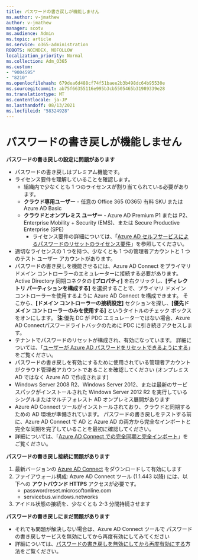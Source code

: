 ```yaml
---
title: パスワードの書き戻しが機能しません
ms.author: v-jmathew
author: v-jmathew
manager: scotv
ms.audience: Admin
ms.topic: article
ms.service: o365-administration
ROBOTS: NOINDEX, NOFOLLOW
localization_priority: Normal
ms.collection: Adm_O365
ms.custom:
- "9004595"
- "8210"
ms.openlocfilehash: 679dea6d488cf74f51baee2b3b498dc64b95530e
ms.sourcegitcommit: ab75f66355116e995b3cb5505465b31989339e28
ms.translationtype: MT
ms.contentlocale: ja-JP
ms.lasthandoff: 08/13/2021
ms.locfileid: "58324928"
---
```

# <a name="password-writeback-is-not-working"></a>パスワードの書き戻しが機能しません

**パスワードの書き戻しの設定に問題があります**

- パスワードの書き戻しはプレミアム機能です。
- ライセンス要件を理解していることを確認します。
  - 組織内で少なくとも 1 つのライセンスが割り当てられている必要があります。
  - **クラウド専用ユーザー** - 任意の Office 365 (O365) 有料 SKU または Azure AD Basic
  - **クラウドとオンプレミス ユーザー** - Azure AD Premium P1 または P2、Enterprise Mobility + Security (EMS)、または Secure Productive Enterprise (SPE)
    - ライセンス要件の詳細については、「[Azure AD セルフサービスによるパスワードのリセットのライセンス要件](https://docs.microsoft.com/azure/active-directory/active-directory-passwords-licensing)」を参照してください。
- 適切なライセンスの 1 つを持つ、少なくとも 1 つの管理者アカウントと 1 つのテスト ユーザー アカウントがあります。
- パスワードの書き戻しを機能させるには、Azure AD Connect をプライマリ ドメイン コントローラーのエミュレーターに接続する必要があります。 Active Directory 同期コネクタの **[プロパティ]** を右クリックし、**[ディレクトリ パーティションを構成する]** を選択することで、プライマリ ドメイン コントローラーを使用するように Azure AD Connect を構成できます。 そこから、**[ドメイン コントローラーの接続設定]** セクションを探し、**[優先ドメイン コントローラーのみを使用する]** というタイトルのチェック ボックスをオンにします。
    **注**:優先 DC が PDC エミュレーターではない場合、Azure AD Connectパスワードライトバックのために PDC に引き続きアクセスします。
- テナントでパスワードのリセットが構成され、有効になっています。 詳細については、「[ユーザーが Azure AD パスワードをリセットできるようにする](https://docs.microsoft.com/azure/active-directory/active-directory-passwords-getting-started)」をご覧ください。
- パスワードの書き戻しを有効にするために使用されている管理者アカウントがクラウド管理者アカウントであることを確認してください (オンプレミス AD ではなく Azure AD で作成されます)
- Windows Server 2008 R2、Windows Server 2012、または最新のサービスパックがインストールされた Windows Server 2012 R2 を実行しているシングルまたはマルチフォレスト AD オンプレミス展開があります
- Azure AD Connect ツールがインストールされており、クラウドと同期するための AD 環境が準備されています。 パスワードの書き戻しをテストする前に、Azure AD Connect で AD と Azure AD の両方から完全なインポートと完全な同期を完了していることを最初に確認してください。
- 詳細については、「[Azure AD Connect での完全同期と完全インポート](https://docs.microsoft.com/azure/active-directory/connect/active-directory-aadconnectsync-operations)」をご覧ください。

**パスワードの書き戻し接続に問題があります**

1. 最新バージョンの [Azure AD Connect](https://www.microsoft.com/download/details.aspx?id=47594) をダウンロードして有効にします
2. ファイアウォール構成: Azure AD Connect ツール (1.1.443 以降) には、以下への **アウトバウンド HTTPS** アクセスが必要です。
    - passwordreset.microsoftonline.com
    - servicebus.windows.networks
3. アイドル状態の接続を、少なくとも 2-3 分間持続させます

**パスワードの書き戻しにまだ問題があります**

- それでも問題が解決しない場合は、Azure AD Connect ツールで パスワードの書き戻しサービスを無効にしてから再度有効にしてみてください
- 詳細については、[パスワードの書き戻しを無効にしてから再度有効にする](https://docs.microsoft.com/azure/active-directory/active-directory-passwords-troubleshoot)方法をご覧ください。
